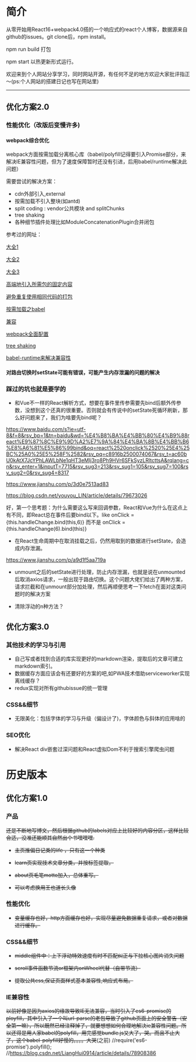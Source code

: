 # 简介

从零开始用React16+webpack4.0搭的一个响应式的react个人博客，数据源来自github的issues。git clone后，npm install。

npm run build 打包

npm start 以热更新形式运行。

欢迎来到个人网站分享学习，同时网站开源，有任何不足的地方欢迎大家批评指正～(ps:个人网站的搭建日记也写在网站里)

---

## 优化方案2.0

### 性能优化（改版后变慢许多)

#### webpack综合优化

webpack方面按需加载分离核心库（babel/polyfill记得要引入Promise部分，来解决IE兼容性问题，但为了速度保障暂时还没有引进，后用babel/runtime解决此问题）

需要尝试的解决方案：

* cdn外部引入,external
* 按需加载不引入整块(如antd)
* split coding : vendor公共模块 and splitChunks
* tree shaking
* 各种细节插件处理比如ModuleConcatenationPlugin合并闭包

参考过的网址：

[大全1](https://blog.csdn.net/weixin_40817115/article/details/80992301)

[大全2](https://www.jianshu.com/p/a64735eb0e2b)

[大全3](https://blog.csdn.net/fortunegrant/article/details/79534790)

[高端地引入所需包的固定内容](https://www.cnblogs.com/vajoy/p/5225843.html)

[避免重复使用相同代码的打包](https://segmentfault.com/q/1010000011198549/a-1020000011286950)

[按需加载之babel](https://segmentfault.com/q/1010000007998999)

[兼容](https://blog.csdn.net/qq_39985511/article/details/80887041)

[webpack全面配置](https://juejin.im/post/5bb089e86fb9a05cd84935d0)

[tree shaking](https://juejin.im/post/5b7381c0f265da27dd66c6fd)

[babel-runtime来解决兼容性](http://www.php.cn/js-tutorial-380204.html)


#### 对路由切换时setState可能有错误，可能产生内存泄漏的问题的解决

### 踩过的坑也就是要学的

* 和Vue不一样的React解析方式，想要在事件里传参需要先bind后额外传参数，没想到这个还真的很重要。否则就会有传说中的setState死循环刷新，那么好问题来了，我们为啥要先bind呢？

https://www.baidu.com/s?ie=utf-8&f=8&rsv_bp=1&tn=baidu&wd=%E4%B8%BA%E4%BB%80%E4%B9%88react%E9%87%8C%E9%9D%A2%E7%9A%84%E4%BA%8B%E4%BB%B6%E8%A6%81%E5%86%99bind&oq=react%2520onclick%2520%25E4%25BC%25A0%25E5%258F%2582&rsv_pq=c8916b2500074067&rsv_t=ac60bU0kAtX7JcYPhLAWLbNe1qHT3eMIj3ro8Ph9HVr6SFkSyzLRltcttsA&rqlang=cn&rsv_enter=1&inputT=7715&rsv_sug3=213&rsv_sug1=105&rsv_sug7=100&rsv_sug2=0&rsv_sug4=8317

https://www.jianshu.com/p/3d0e7513ad83

https://blog.csdn.net/youyou_LIN/article/details/79673026

好，第一个思考题：为什么需要这么写来回调参数，React和Vue为什么在这点上有不同，即React总在事件后要bind以下。like onClick = {this.handleChange.bind(this,6)} 而不是 onClick = {this.handleChange(6).bind(this)}


* 在React生命周期中在取消挂载之后，仍然用取到的数据进行setState，会造成内存泄漏。

https://www.jianshu.com/p/a9d1f5aa719a

* unmount之后的setState进行处理，防止内存泄漏，也就是说在unmounted后取消axios请求，一般出现于路由切换。这个问题大佬们给出了两种方案，请求拦截和在unmount部分加处理，然后再顺便思考一下fetch在面对这类问题时的解决方案

* 清除浮动的n种方法？

## 优化方案3.0

### 其他技术的学习与引用

* 自己写或者找到合适的库实现更好的markdown渲染，提取后的文章可建立markdown索引。
* 数据缓存方面应该会有还要好的方案的吧,如PWA技术借助serviceworker实现离线缓存？
* redux实现对所有githubissue的统一管理

### CSS&&细节

* 无限美化：包括字体的学习与升级（偏设计了)，字体颜色与斜体的应用啥的

### SEO优化

* 解决React div嵌套过深问题和React虚拟Dom不利于搜索引擎爬虫问题


# 历史版本

## 优化方案1.0

### 产品

~~还是不断地写博文，然后根据github的labels对应上比较好的内容分区，这样比较合适，没准还能顺其自然出个书嘿嘿嘿.~~

* ~~主页推偏日记类的life ，只有这一个种类~~

* ~~learn页实现技术文章分类，并按标签提取，~~

* ~~about页毛笔motto加入，总体重写。~~

* ~~可以考虑换用王也道长头像~~

### 性能优化

* ~~变量缓存也好，http方面缓存也好，实现尽量避免数据重复请求，或者对数据进行缓存。~~ 

### CSS&&细节

* ~~middle组件中：上下浮动特效速度有时不匹配纠正与下拉核心图片消失问题~~

* ~~scroll事件函数节流or框架内onWheel代替（自带节流）~~

* ~~提取公共css,保证页面样式基本兼容性,响应式布局。~~


### IE兼容性

~~以前好像是因为axios的缘故导致IE无法兼容，当时引入了es6-promise的ployfill，其中引入了一个叫url-parse的老包导致了github页面上的安全警告（安全第一嘛），所以既然已经注释掉了，就要想想如何合理地解决ie兼容性问题。所以还得是用人家babel的polyfill，用完感觉bundle.js又大了，哭。而且不止大了，这个babel-polyfill好慢的。。。。大哭~~(之前)
//require('es6-promise').polyfill();
//https://blog.csdn.net/LiangHui0914/article/details/78908386